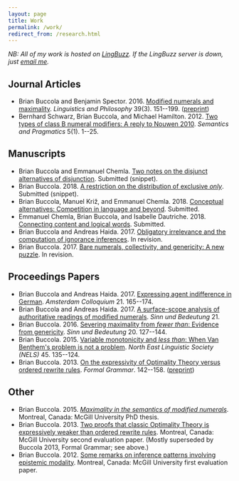 ```yaml
---
layout: page
title: Work
permalink: /work/
redirect_from: /research.html
---
```


*NB: All of my work is hosted on [LingBuzz][]. If the LingBuzz server is down, just [email me][email].*

[LingBuzz]: http://ling.auf.net/lingbuzz
[email]: mailto:brian.buccola@gmail.com

## Journal Articles

- Brian Buccola and Benjamin Spector. 2016. [Modified numerals and maximality][mod-num-max-doi]. *Linguistics and Philosophy* 39(3). 151--199. ([preprint][mod-num-max-lb])
- Bernhard Schwarz, Brian Buccola, and Michael Hamilton. 2012. [Two types of class B numeral modifiers: A reply to Nouwen 2010][reply-to-nouwen-doi]. *Semantics and Pragmatics* 5(1). 1--25.

[mod-num-max-doi]: http://dx.doi.org/10.1007/s10988-016-9187-2
[mod-num-max-lb]: http://ling.auf.net/lingbuzz/002528
[reply-to-nouwen-doi]: http://dx.doi.org/10.3765/sp.5.1

## Manuscripts

- Brian Buccola and Emmanuel Chemla. [Two notes on the disjunct alternatives of disjunction][or-snippet]. Submitted (snippet).
- Brian Buccola. 2018. [A restriction on the distribution of exclusive *only*][only-snippet]. Submitted (snippet).
- Brian Buccola, Manuel Križ, and Emmanuel Chemla. 2018. [Conceptual alternatives: Competition in language and beyond][concepts-lb]. Submitted.
- Emmanuel Chemla, Brian Buccola, and Isabelle Dautriche. 2018. [Connecting content and logical words][connecting-sa]. Submitted.
- Brian Buccola and Andreas Haida. 2017. [Obligatory irrelevance and the computation of ignorance inferences][oblig-irrel-lb]. In revision.
- Brian Buccola. 2017. [Bare numerals, collectivity, and genericity: A new puzzle][bare-num-lb]. In revision.

[or-snippet]: http://ling.auf.net/lingbuzz/003967
[only-snippet]: http://ling.auf.net/lingbuzz/003966
[concepts-lb]: http://ling.auf.net/lingbuzz/003208
[connecting-sa]: http://semanticsarchive.net/Archive/WVhYzUwM/Chemla-Buccola-Dautriche-ConnectWords.html
[oblig-irrel-lb]: http://ling.auf.net/lingbuzz/003600
[bare-num-lb]: http://ling.auf.net/lingbuzz/003400

## Proceedings Papers

- Brian Buccola and Andreas Haida. 2017. [Expressing agent indifference in German][ac2017]. *Amsterdam Colloquium* 21. 165--174.
- Brian Buccola and Andreas Haida. 2017. [A surface-scope analysis of authoritative readings of modified numerals][sub21]. *Sinn und Bedeutung* 21.
- Brian Buccola. 2016. [Severing maximality from *fewer than*: Evidence from genericity][sub20]. *Sinn und Bedeutung* 20. 127--144.
- Brian Buccola. 2015. [Variable monotonicity and *less than*: When Van Benthem's problem is not a problem][nels45]. *North East Linguistic Society (NELS)* 45. 135--124.
- Brian Buccola. 2013. [On the expressivity of Optimality Theory versus ordered rewrite rules][fg-doi]. *Formal Grammar*. 142--158. ([preprint][fg-lb])

[ac2017]: http://ling.auf.net/lingbuzz/003763
[sub21]: http://ling.auf.net/lingbuzz/003307
[sub20]: http://ling.auf.net/lingbuzz/002847
[nels45]: http://ling.auf.net/lingbuzz/002512
[fg-doi]: http://dx.doi.org/10.1007/978-3-642-39998-5_9
[fg-lb]: http://ling.auf.net/lingbuzz/002513

## Other

- Brian Buccola. 2015. [*Maximality in the semantics of modified numerals*][dissertation]. Montreal, Canada: McGill University PhD thesis.
- Brian Buccola. 2013. [Two proofs that classic Optimality Theory is expressively weaker than ordered rewrite rules][eval2]. Montreal, Canada: McGill University second evaluation paper. (Mostly superseded by Buccola 2013, Formal Grammar; see above.)
- Brian Buccola. 2012. [Some remarks on inference patterns involving epistemic modality][eval1]. Montreal, Canada: McGill University first evaluation paper.

[dissertation]: http://ling.auf.net/lingbuzz/003039
[eval2]: http://ling.auf.net/lingbuzz/003038
[eval1]: http://ling.auf.net/lingbuzz/003037
